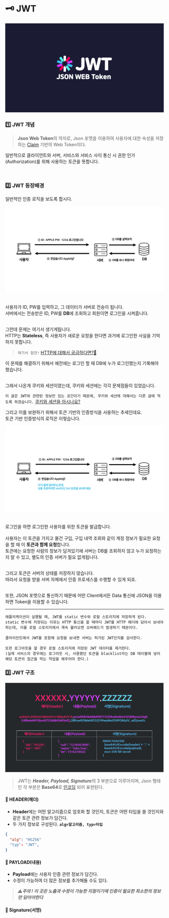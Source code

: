 # 🗝 JWT
<div align="center">
    <img src="./img/cover.png">
</div>

### 1️⃣ JWT 개념
> **Json Web Token**의 약자로,
> Json 포맷을 이용하여 사용자에 대한 속성을 저장하는 [Claim](../../ETC/ETC.md#Claim이란?) 기반의 Web Token이다.

일반적으로 클라이언트와 서버, 서비스와 서비스 사이 통신 시 권한 인가(Authorization)를 위해 사용하는 토큰을 뜻합니다.

<br>

### 2️⃣ JWT 등장배경
일반적인 인증 로직을 보도록 합시다.
<div align="center">
    <img src="./img/t_1.png">
</div>
<br>

사용자가 ID, PW를 입력하고, 그 데이터가 서버로 전송이 됩니다.<br>
서버에서는 전송받은 ID, PW를 **DB**에 조회하고 회원이면 로그인을 시켜줍니다.<br><br>

그런데 문제는 여기서 생기게됩니다.<br>
HTTP는 **Stateless**, 즉 사용자가 새로운 요청을 한다면 과거에 로그인한 사실을 기억하지 못합니다.<br>

> `여기서 잠깐!`
[HTTP에 대해서 궁금하다면?🤔](../../Internet/HTTP//http.md)

이 문제를 해결하기 위해서 예전에는 로그인 할 때 DB에 누가 로그인했는지 기록해야 했습니다.<br><br>

그래서 나온게 쿠키와 세션이였는데, 쿠키와 세션에는 각각 문제점들이 있었습니다.<br>

`이 글은 JWT와 관련된 정보만 있는 공간이기 때문에, 쿠키와 세션에 대해서는 다른 글에 적도록 하겠습니다.`
[쿠키와 세션을 아시나요?](../../Internet/Cookie/cookie.md)

그리고 이를 보완하기 위해서 토큰 기반의 인증방식을 사용하는 추세인데요.<br>
토큰 기반 인증방식의 로직은 이렇습니다.
<div align="center">
    <img src="./img/t_2.png">
</div>
<br>

로그인을 하면 로그인한 사용자를 위한 토큰을 발급합니다.<br><br>
사용자는 이 토큰을 가지고 물건 구입, 구입 내역 조회와 같이 계정 정보가 필요한 요청을 할 때 이 **토큰과 함께 요청**합니다.<br>
토큰에는 요청한 사람의 정보가 담겨있기에 서버는 DB를 조회하지 않고 누가 요청하는지 알 수 있고, 별도의 인증 서버가 필요 없게됩니다.<br><br>

그리고 토큰은 서버의 상태를 저장하지 않습니다.<br>
따라서 요청을 받을 서버 자체에서 인증 프로세스를 수행할 수 있게 되죠.<br><br>

또한, JSON 포맷으로 통신하기 때문에 어떤 Client에서든 Data 통신에 JSON을 이용하면 Token을 이용할 수 있습니다.

---
    애플리케이션이 실행될 때, JWT를 static 변수와 로컬 스토리지에 저장하게 된다.
    static 변수에 저장되는 이유는 HTTP 통신을 할 때마다 JWT를 HTTP 헤더에 담아서 보내야 하는데, 이를 로컬 스토리지에서 계속 불러오면 오버헤드가 발생하기 때문이다.

    클라이언트에서 JWT를 포함해 요청을 보내면 서버는 허가된 JWT인지를 검사한다.

    또한 로그아웃을 할 경우 로컬 스토리지에 저장된 JWT 데이터를 제거한다.
    (실제 서비스의 경우에는 로그아웃 시, 사용했던 토큰을 blacklist라는 DB 테이블에 넣어 해당 토큰의 접근을 막는 작업을 해주어야 한다.)

### 3️⃣ JWT 구조
<div align="center">
    <img src="./img/jwt.png">
</div>

> JWT는 ***Header, Payload, Signature***의 3 부분으로 이루어지며, Json 형태인 각 부분은 **Base64**로 [인코딩](../ETC/ETC.md#인코딩이란?) 되어 표현된다.
#### 📍 HEADER(헤더)
- **Header**에는 어떤 알고리즘으로 암호화 할 것인지, 토큰은 어떤 타입을 쓸 것인지와 같은 토큰 관련 정보가 담긴다.
- 두 가지 정보로 구성된다. **`alg=알고리즘, typ=타입`**
```json
{
  "alg": "HS256"
  "typ": "JWT",
}
```
#### 📍 PAYLOAD(내용)
- **Payload**에는 사용자 인증 관련 정보가 담긴다.
- 수정이 가능하여 더 많은 정보를 추가해둘 수도 있다.
> ***⚠️주의 ! 이 곳은 노출과 수정이 가능한 지점이기에 인증이 필요한 최소한의 정보만 담아야한다***
#### 📍 Signature(서명)
